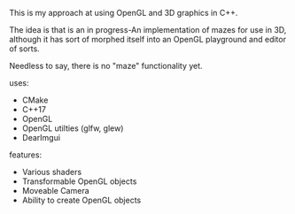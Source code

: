 This is my approach at using OpenGL and 3D graphics in C++.


The idea is that is an in progress-An implementation of mazes for use in 3D, although it has sort of morphed itself into an OpenGL playground and editor of sorts. 

Needless to say, there is no "maze" functionality yet.



uses:

- CMake
- C++17
- OpenGL
- OpenGL utilties (glfw, glew)
- DearImgui 

features:

- Various shaders
- Transformable OpenGL objects
- Moveable Camera
- Ability to create OpenGL objects



